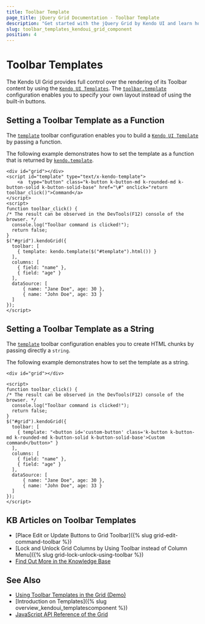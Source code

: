 ```yaml
---
title: Toolbar Template
page_title: jQuery Grid Documentation - Toolbar Template
description: "Get started with the jQuery Grid by Kendo UI and learn how to render different Toolbar content by using Kendo UI Templates."
slug: toolbar_templates_kendoui_grid_component
position: 4
---
```


# Toolbar Templates

The Kendo UI Grid provides full control over the rendering of its Toolbar content by using the [`Kendo UI Templates`](/framework/templates/overview). The [`toolbar.template`](/api/javascript/ui/grid/configuration/toolbar.template) configuration enables you to specify your own layout instead of using the built-in buttons.

## Setting a Toolbar Template as a Function

The [`template`](/api/javascript/ui/grid/configuration/toolbar.template) toolbar configuration enables you to build a [`Kendo UI Template`](/framework/templates/overview) by passing a function.

The following example demonstrates how to set the template as a function that is returned by [`kendo.template`](/api/javascript/kendo/methods/template).

```dojo
<div id="grid"></div>
<script id="template" type="text/x-kendo-template">
	<a  type="button" class="k-button k-button-md k-rounded-md k-button-solid k-button-solid-base" href="\#" onclick="return toolbar_click()">Command</a>
</script>
<script>
function toolbar_click() {
/* The result can be observed in the DevTools(F12) console of the browser. */
  console.log("Toolbar command is clicked!");
  return false;
}
$("#grid").kendoGrid({
  toolbar: [
    { template: kendo.template($("#template").html()) }
  ],
  columns: [
    { field: "name" },
    { field: "age" }
  ],
  dataSource: [
      { name: "Jane Doe", age: 30 },
      { name: "John Doe", age: 33 }
  ]
});
</script>
```

## Setting a Toolbar Template as a String

The [`template`](/api/javascript/ui/grid/configuration/toolbar.template) toolbar configuration enables you to create HTML chunks by passing directly a `string`.

The following example demonstrates how to set the template as a string.

```dojo
<div id="grid"></div>

<script>
function toolbar_click() {
/* The result can be observed in the DevTools(F12) console of the browser. */
  console.log("Toolbar command is clicked!");
  return false;
}
$("#grid").kendoGrid({
  toolbar: [
    { template: "<button id='custom-button' class='k-button k-button-md k-rounded-md k-button-solid k-button-solid-base'>Custom command</button>" }
  ],
  columns: [
    { field: "name" },
    { field: "age" }
  ],
  dataSource: [
      { name: "Jane Doe", age: 30 },
      { name: "John Doe", age: 33 }
  ]
});
</script>
```

## KB Articles on Toolbar Templates

* [Place Edit or Update Buttons to Grid Toolbar]({% slug grid-edit-command-toolbar %})
* [Lock and Unlock Grid Columns by Using Toolbar instead of Column Menu]({% slug grid-lock-unlock-using-toolbar %})
* [Find Out More in the Knowledge Base](/knowledge-base)

## See Also

* [Using Toolbar Templates in the Grid (Demo)](https://demos.telerik.com/kendo-ui/grid/toolbar-template)
* [Introduction on Templates]({% slug overview_kendoui_templatescomponent %})
* [JavaScript API Reference of the Grid](/api/javascript/ui/grid)

